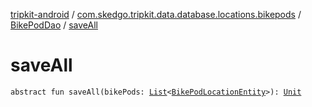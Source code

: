 [tripkit-android](../../index.md) / [com.skedgo.tripkit.data.database.locations.bikepods](../index.md) / [BikePodDao](index.md) / [saveAll](./save-all.md)

# saveAll

`abstract fun saveAll(bikePods: `[`List`](https://kotlinlang.org/api/latest/jvm/stdlib/kotlin.collections/-list/index.html)`<`[`BikePodLocationEntity`](../-bike-pod-location-entity/index.md)`>): `[`Unit`](https://kotlinlang.org/api/latest/jvm/stdlib/kotlin/-unit/index.html)